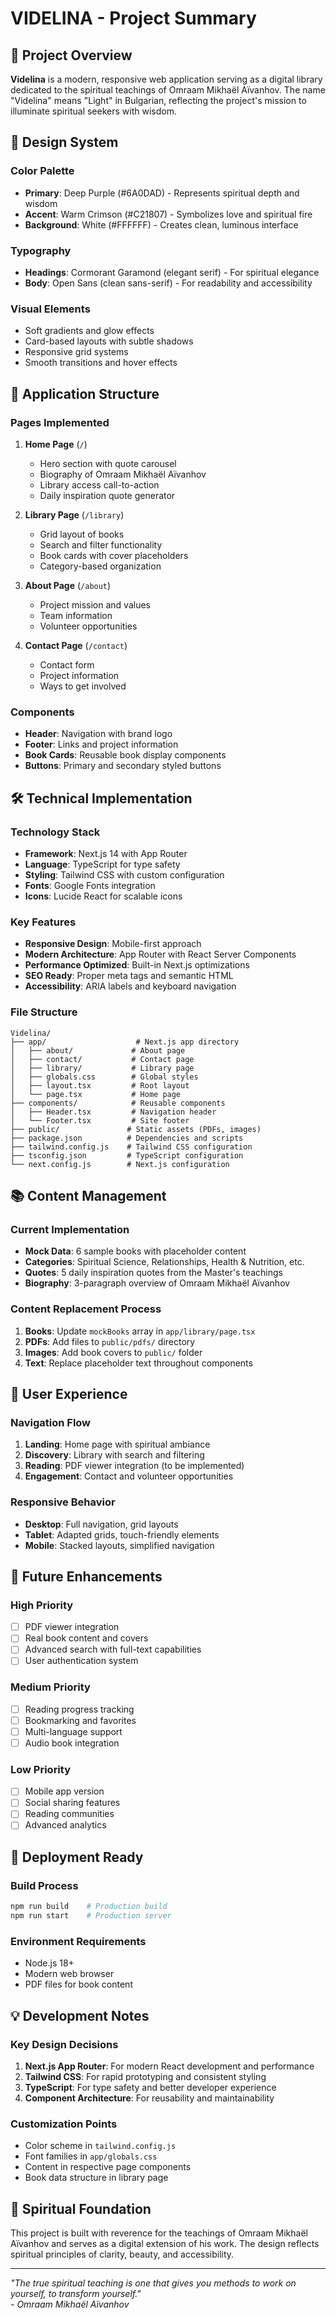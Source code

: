 # VIDELINA - Project Summary

## 🎯 Project Overview

**Videlina** is a modern, responsive web application serving as a digital library dedicated to the spiritual teachings of Omraam Mikhaël Aïvanhov. The name "Videlina" means "Light" in Bulgarian, reflecting the project's mission to illuminate spiritual seekers with wisdom.

## 🎨 Design System

### Color Palette
- **Primary**: Deep Purple (#6A0DAD) - Represents spiritual depth and wisdom
- **Accent**: Warm Crimson (#C21807) - Symbolizes love and spiritual fire  
- **Background**: White (#FFFFFF) - Creates clean, luminous interface

### Typography
- **Headings**: Cormorant Garamond (elegant serif) - For spiritual elegance
- **Body**: Open Sans (clean sans-serif) - For readability and accessibility

### Visual Elements
- Soft gradients and glow effects
- Card-based layouts with subtle shadows
- Responsive grid systems
- Smooth transitions and hover effects

## 📱 Application Structure

### Pages Implemented
1. **Home Page** (`/`)
   - Hero section with quote carousel
   - Biography of Omraam Mikhaël Aïvanhov
   - Library access call-to-action
   - Daily inspiration quote generator

2. **Library Page** (`/library`)
   - Grid layout of books
   - Search and filter functionality
   - Book cards with cover placeholders
   - Category-based organization

3. **About Page** (`/about`)
   - Project mission and values
   - Team information
   - Volunteer opportunities

4. **Contact Page** (`/contact`)
   - Contact form
   - Project information
   - Ways to get involved

### Components
- **Header**: Navigation with brand logo
- **Footer**: Links and project information
- **Book Cards**: Reusable book display components
- **Buttons**: Primary and secondary styled buttons

## 🛠️ Technical Implementation

### Technology Stack
- **Framework**: Next.js 14 with App Router
- **Language**: TypeScript for type safety
- **Styling**: Tailwind CSS with custom configuration
- **Fonts**: Google Fonts integration
- **Icons**: Lucide React for scalable icons

### Key Features
- **Responsive Design**: Mobile-first approach
- **Modern Architecture**: App Router with React Server Components
- **Performance Optimized**: Built-in Next.js optimizations
- **SEO Ready**: Proper meta tags and semantic HTML
- **Accessibility**: ARIA labels and keyboard navigation

### File Structure
```
Videlina/
├── app/                    # Next.js app directory
│   ├── about/             # About page
│   ├── contact/           # Contact page  
│   ├── library/           # Library page
│   ├── globals.css        # Global styles
│   ├── layout.tsx         # Root layout
│   └── page.tsx           # Home page
├── components/            # Reusable components
│   ├── Header.tsx         # Navigation header
│   └── Footer.tsx         # Site footer
├── public/               # Static assets (PDFs, images)
├── package.json          # Dependencies and scripts
├── tailwind.config.js    # Tailwind CSS configuration
├── tsconfig.json         # TypeScript configuration
└── next.config.js        # Next.js configuration
```

## 📚 Content Management

### Current Implementation
- **Mock Data**: 6 sample books with placeholder content
- **Categories**: Spiritual Science, Relationships, Health & Nutrition, etc.
- **Quotes**: 5 daily inspiration quotes from the Master's teachings
- **Biography**: 3-paragraph overview of Omraam Mikhaël Aïvanhov

### Content Replacement Process
1. **Books**: Update `mockBooks` array in `app/library/page.tsx`
2. **PDFs**: Add files to `public/pdfs/` directory
3. **Images**: Add book covers to `public/` folder
4. **Text**: Replace placeholder text throughout components

## 🎯 User Experience

### Navigation Flow
1. **Landing**: Home page with spiritual ambiance
2. **Discovery**: Library with search and filtering
3. **Reading**: PDF viewer integration (to be implemented)
4. **Engagement**: Contact and volunteer opportunities

### Responsive Behavior
- **Desktop**: Full navigation, grid layouts
- **Tablet**: Adapted grids, touch-friendly elements  
- **Mobile**: Stacked layouts, simplified navigation

## 🔮 Future Enhancements

### High Priority
- [ ] PDF viewer integration
- [ ] Real book content and covers
- [ ] Advanced search with full-text capabilities
- [ ] User authentication system

### Medium Priority  
- [ ] Reading progress tracking
- [ ] Bookmarking and favorites
- [ ] Multi-language support
- [ ] Audio book integration

### Low Priority
- [ ] Mobile app version
- [ ] Social sharing features
- [ ] Reading communities
- [ ] Advanced analytics

## 🚀 Deployment Ready

### Build Process
```bash
npm run build    # Production build
npm run start    # Production server
```

### Environment Requirements
- Node.js 18+
- Modern web browser
- PDF files for book content

## 💡 Development Notes

### Key Design Decisions
1. **Next.js App Router**: For modern React development and performance
2. **Tailwind CSS**: For rapid prototyping and consistent styling
3. **TypeScript**: For type safety and better developer experience
4. **Component Architecture**: For reusability and maintainability

### Customization Points
- Color scheme in `tailwind.config.js`
- Font families in `app/globals.css`
- Content in respective page components
- Book data structure in library page

## 🙏 Spiritual Foundation

This project is built with reverence for the teachings of Omraam Mikhaël Aïvanhov and serves as a digital extension of his work. The design reflects spiritual principles of clarity, beauty, and accessibility.

---

*"The true spiritual teaching is one that gives you methods to work on yourself, to transform yourself."*  
*- Omraam Mikhaël Aïvanhov*